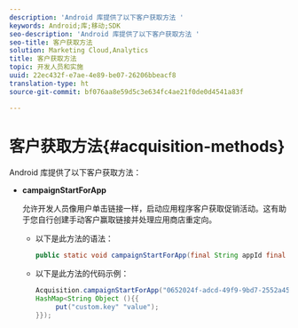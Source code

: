 ```yaml
---
description: 'Android 库提供了以下客户获取方法 '
keywords: Android;库;移动;SDK
seo-description: 'Android 库提供了以下客户获取方法 '
seo-title: 客户获取方法
solution: Marketing Cloud,Analytics
title: 客户获取方法
topic: 开发人员和实施
uuid: 22ec432f-e7ae-4e89-be07-26206bbeacf8
translation-type: ht
source-git-commit: bf076aa8e59d5c3e634fc4ae21f0de0d4541a83f

---
```



# 客户获取方法{#acquisition-methods}

Android 库提供了以下客户获取方法：

* **campaignStartForApp**

   允许开发人员像用户单击链接一样，启动应用程序客户获取促销活动。这有助于您自行创建手动客户赢取链接并处理应用商店重定向。

   * 以下是此方法的语法：

      ```java
      public static void campaignStartForApp(final String appId final Map<String Object> data); 
      ```

   * 以下是此方法的代码示例：

      ```java
      Acquisition.campaignStartForApp("0652024f-adcd-49f9-9bd7-2552a4564d2f" new 
      HashMap<String Object (){{
           put("custom.key" "value");
      }}); 
      ```
